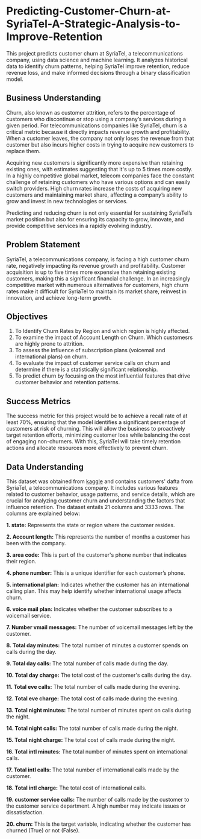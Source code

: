 # Predicting-Customer-Churn-at-SyriaTel-A-Strategic-Analysis-to-Improve-Retention
This project predicts customer churn at SyriaTel, a telecommunications company, using data science and machine learning. It analyzes historical data to identify churn patterns, helping SyriaTel improve retention, reduce revenue loss, and make informed decisions through a binary classification model.

## Business Understanding 
Churn, also known as customer attrition, refers to the percentage of customers who discontinue or stop using a company’s services during a given period. For telecommunications companies like SyriaTel, churn is a critical metric because it directly impacts revenue growth and profitability. When a customer leaves, the company not only loses the revenue from that customer but also incurs higher costs in trying to acquire new customers to replace them.

Acquiring new customers is significantly more expensive than retaining existing ones, with estimates suggesting that it's up to 5 times more costly. In a highly competitive global market, telecom companies face the constant challenge of retaining customers who have various options and can easily switch providers. High churn rates increase the costs of acquiring new customers and maintaining market share, affecting a company’s ability to grow and invest in new technologies or services.

Predicting and reducing churn is not only essential for sustaining SyriaTel’s market position but also for ensuring its capacity to grow, innovate, and provide competitive services in a rapidly evolving industry.

## Problem Statement
SyriaTel, a telecommunications company, is facing a high customer churn rate, negatively impacting its revenue growth and profitability. Customer acquisition is up to five times more expensive than retaining existing customers, making this a significant financial challenge. In an increasingly competitive market with numerous alternatives for customers, high churn rates make it difficult for SyriaTel to maintain its market share, reinvest in innovation, and achieve long-term growth.

## Objectives
1. To Identify Churn Rates by Region and which region is highly affected.
2. To examine the impact of Account Length on Churn. Which customesrs are highly prone to attrition.
3. To assess the influence of subscription plans (voicemail and international plans) on churn.
4. To evaluate the impact of customer service calls on churn and determine if there is a statistically significant relationship.
5. To predict churn by focusing on the most influential features that drive customer behavior and retention patterns.

## Success Metrics
The success metric for this project would be to achieve a recall rate of at least 70%, ensuring that the model identifies a significant percentage of customers at risk of churning. This will allow the business to proactively target retention efforts, minimizing customer loss while balancing the cost of engaging non-churners. With this, SyriaTel will take timely retention actions and allocate resources more effectively to prevent churn.

## Data Understanding

This dataset was obtained from [kaggle](https://www.kaggle.com/datasets/becksddf/churn-in-telecoms-dataset?resource=download) and contains customers' dafta from SyriaTel, a telecommunications company. It includes various features related to customer behavior, usage patterns, and service details, which are crucial for analyzing customer churn and understanding the factors that influence retention. The dataset entails 21 columns and 3333 rows. The columns are explained below:

**1. state:** Represents the state or region where the customer resides.

**2. Account length:** This represents the number of months a customer has been with the company.

**3. area code:** This is part of the customer's phone number that indicates their region.

**4. phone number:** This is a unique identifier for each customer’s phone.

**5. international plan:** Indicates whether the customer has an international calling plan. This may help identify whether international usage affects churn.

**6. voice mail plan:** Indicates whether the customer subscribes to a voicemail service.

**7. Number vmail messages:** The number of voicemail messages left by the customer.

**8. Total day minutes:** The total number of minutes a customer spends on calls during the day.

**9. Total day calls:** The total number of calls made during the day.

**10. Total day charge:** The total cost of the customer's calls during the day.

**11. Total eve calls:** The total number of calls made during the evening.

**12. Total eve charge:** The total cost of calls made during the evening.

**13. Total night minutes:** The total number of minutes spent on calls during the night.

**14. Total night calls:** The total number of calls made during the night.

**15. Total night charge:** The total cost of calls made during the night.

**16. Total intl minutes:** The total number of minutes spent on international calls.

**17. Total intl calls:** The total number of international calls made by the customer.

**18. Total intl charge:** The total cost of international calls.

**19. customer service calls:** The number of calls made by the customer to the customer service department. A high number may indicate issues or dissatisfaction.

**20. churn:** This is the target variable, indicating whether the customer has churned (True) or not (False).
















